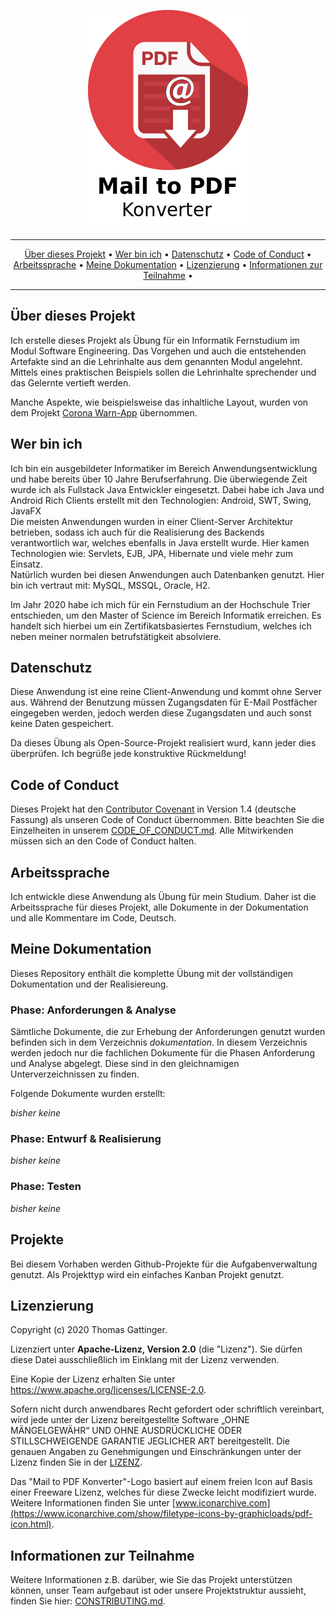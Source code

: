 <p align="center">
 <img src="https://raw.githubusercontent.com/morrigan-dev/mail-to-pdf/master/dokumentation/images/mailtopdf-logo_transparent.png" width="256">
</p>

<hr />
<p align="center">
    <a href="#über-dieses-projekt">Über dieses Projekt</a> • 
    <a href="#wer-bin-ich">Wer bin ich</a> •
    <a href="#datenschutz">Datenschutz</a> •
    <a href="#code-of-conduct">Code of Conduct</a> •
    <a href="#arbeitssprache">Arbeitssprache</a> •
    <a href="#meine-dokumentation">Meine Dokumentation</a> •
    <a href="#lizenzierung">Lizenzierung</a> •
    <a href="#informationen-zur-teilnahme">Informationen zur Teilnahme</a> •
</p>
<hr />

## Über dieses Projekt

Ich erstelle dieses Projekt als Übung für ein Informatik Fernstudium im Modul Software Engineering. Das Vorgehen und 
auch die entstehenden Artefakte sind an die Lehrinhalte aus dem genannten Modul angelehnt. Mittels eines praktischen 
Beispiels sollen die Lehrinhalte sprechender und das Gelernte vertieft werden.

Manche Aspekte, wie beispielsweise das inhaltliche Layout, wurden von dem 
Projekt [Corona Warn-App](https://github.com/corona-warn-app/cwa-documentation) übernommen.

## Wer bin ich

Ich bin ein ausgebildeter Informatiker im Bereich Anwendungsentwicklung und habe bereits über 10 Jahre Berufserfahrung.
Die überwiegende Zeit wurde ich als Fullstack Java Entwickler eingesetzt. Dabei habe ich Java und Android Rich Clients 
erstellt mit den Technologien: Android, SWT, Swing, JavaFX<br />
Die meisten Anwendungen wurden in einer Client-Server Architektur betrieben, sodass ich auch für die Realisierung des
Backends verantwortlich war, welches ebenfalls in Java erstellt wurde. Hier kamen Technologien wie: Servlets, EJB, JPA,
Hibernate und viele mehr zum Einsatz.<br />
Natürlich wurden bei diesen Anwendungen auch Datenbanken genutzt. Hier bin ich vertraut mit: MySQL, MSSQL, Oracle, H2.   

Im Jahr 2020 habe ich mich für ein Fernstudium an der Hochschule Trier entschieden, um den Master of Science im Bereich
Informatik erreichen. Es handelt sich hierbei um ein Zertifikatsbasiertes Fernstudium, welches ich neben meiner normalen
betrufstätigkeit absolviere.

## Datenschutz

Diese Anwendung ist eine reine Client-Anwendung und kommt ohne Server aus. Während der Benutzung müssen Zugangsdaten
für E-Mail Postfächer eingegeben werden, jedoch werden diese Zugangsdaten und auch sonst keine Daten gespeichert.

Da dieses Übung als Open-Source-Projekt realisiert wurd, kann jeder dies überprüfen. 
Ich begrüße jede konstruktive Rückmeldung!

## Code of Conduct

Dieses Projekt hat den [Contributor Covenant](https://www.contributor-covenant.org/) in Version 1.4 (deutsche Fassung) 
als unseren Code of Conduct übernommen. Bitte beachten Sie die Einzelheiten in unserem 
[CODE_OF_CONDUCT.md](CODE_OF_CONDUCT.md). Alle Mitwirkenden müssen sich an den Code of Conduct halten.

## Arbeitssprache

Ich entwickle diese Anwendung als Übung für mein Studium. Daher ist die Arbeitssprache für dieses Projekt, 
alle Dokumente in der Dokumentation und alle Kommentare im Code, Deutsch.

## Meine Dokumentation

Dieses Repository enthält die komplette Übung mit der vollständigen Dokumentation und der Realisiereung.

### Phase: Anforderungen & Analyse

Sämtliche Dokumente, die zur Erhebung der Anforderungen genutzt wurden befinden sich in dem Verzeichnis _dokumentation_.
In diesem Verzeichnis werden jedoch nur die fachlichen Dokumente für die Phasen Anforderung und Analyse abgelegt. 
Diese sind in den gleichnamigen Unterverzeichnissen zu finden.

Folgende Dokumente wurden erstellt:
<!-- TODO Neue Dokumente hier verlinken -->
_bisher keine_

### Phase: Entwurf & Realisierung
<!-- TODO Prüfen, ob eine Realisierung der technischen Dokumentation mittels maven sites auf github möglich ist -->
_bisher keine_

### Phase: Testen
<!-- 
TODO
* Unterscheidung zwischen fachlichen Akzeptanztests und technischen Tests wie Unit und Integration
* Klären  
-->
_bisher keine_

## Projekte

Bei diesem Vorhaben werden Github-Projekte für die Aufgabenverwaltung genutzt. Als Projekttyp wird ein einfaches 
Kanban Projekt genutzt.

## Lizenzierung

Copyright (c) 2020 Thomas Gattinger.

Lizenziert unter **Apache-Lizenz, Version 2.0** (die "Lizenz"). Sie dürfen diese Datei ausschließlich im Einklang mit 
der Lizenz verwenden.

Eine Kopie der Lizenz erhalten Sie unter https://www.apache.org/licenses/LICENSE-2.0.

Sofern nicht durch anwendbares Recht gefordert oder schriftlich vereinbart, wird jede unter der Lizenz bereitgestellte 
Software „OHNE MÄNGELGEWÄHR“ UND OHNE AUSDRÜCKLICHE ODER STILLSCHWEIGENDE GARANTIE JEGLICHER ART bereitgestellt. 
Die genauen Angaben zu Genehmigungen und Einschränkungen unter der Lizenz finden Sie in der [LIZENZ](LICENSE).

Das "Mail to PDF Konverter"-Logo basiert auf einem freien Icon auf Basis einer Freeware Lizenz, welches für diese 
Zwecke leicht modifiziert wurde. Weitere Informationen finden Sie unter 
[www.iconarchive.com](https://www.iconarchive.com/show/filetype-icons-by-graphicloads/pdf-icon.html).

## Informationen zur Teilnahme

Weitere Informationen z.B. darüber, wie Sie das Projekt unterstützen können, unser Team aufgebaut ist oder unsere 
Projektstruktur aussieht, finden Sie hier: [CONSTRIBUTING.md](CONSTRIBUTING.md).
